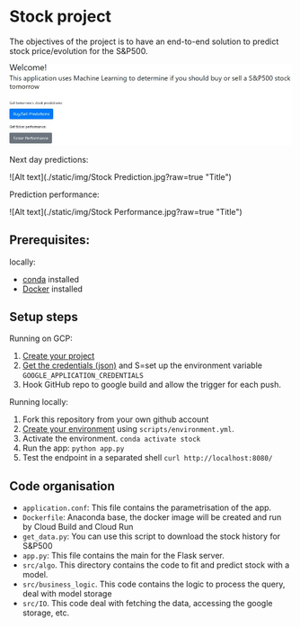# Stock project
The objectives of the project is to have an end-to-end solution to predict stock price/evolution for the S&P500. 

![Alt text](./static/img/Website.jpg?raw=true "Title")

Next day predictions:

![Alt text](./static/img/Stock Prediction.jpg?raw=true "Title")

Prediction performance:

![Alt text](./static/img/Stock Performance.jpg?raw=true "Title")

## Prerequisites:
locally:
- [conda](https://docs.conda.io/projects/conda/en/latest/user-guide/install/) installed
- [Docker](https://docs.docker.com/get-docker/) installed


## Setup steps
Running on GCP:
1. [Create your project](https://cloud.google.com/resource-manager/docs/creating-managing-projects)
2. [Get the credentials (json)](https://cloud.google.com/docs/authentication/getting-started) and S=set up the environment variable `GOOGLE_APPLICATION_CREDENTIALS`
3. Hook GitHub repo to google build and allow the trigger for each push.


Running locally:
1. Fork this repository from your own github account
2. [Create your environment](https://docs.conda.io/projects/conda/en/latest/user-guide/tasks/manage-environments.html#creating-an-environment-from-an-environment-yml-file) using `scripts/environment.yml`.  
3. Activate the environment. `conda activate stock`
4. Run the app: `python app.py` 
5. Test the endpoint in a separated shell `curl http://localhost:8080/`


## Code organisation
- `application.conf`: This file contains the parametrisation of the app. 
- `Dockerfile`: Anaconda base, the docker image will be created and run by Cloud Build and Cloud Run
- `get_data.py`: You can use this script to download the stock history for S&P500
- `app.py`: This file contains the main for the Flask server.
- `src/algo`. This directory contains the code to fit and predict stock with a model.
- `src/business_logic`. This code contains the logic to process the query, deal with model storage
- `src/IO`. This code deal with fetching the data, accessing the google storage, etc.






 
